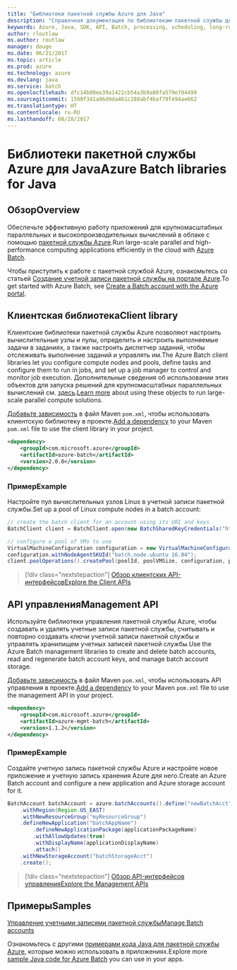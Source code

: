 ```yaml
---
title: "Библиотеки пакетной службы Azure для Java"
description: "Справочная документация по библиотекам пакетной службы для Java"
keywords: Azure, Java, SDK, API, Batch, processing, scheduling, long-running
author: rloutlaw
ms.author: routlaw
manager: douge
ms.date: 06/21/2017
ms.topic: article
ms.prod: azure
ms.technology: azure
ms.devlang: java
ms.service: batch
ms.openlocfilehash: dfc14b08ee39a1422cb54a3b9a80fa579e704499
ms.sourcegitcommit: 1500f341a96d9da461c288abf4baf79f494ae662
ms.translationtype: HT
ms.contentlocale: ru-RU
ms.lasthandoff: 08/28/2017
---
```

# <a name="azure-batch-libraries-for-java"></a><span data-ttu-id="5a175-104">Библиотеки пакетной службы Azure для Java</span><span class="sxs-lookup"><span data-stu-id="5a175-104">Azure Batch libraries for Java</span></span>

## <a name="overview"></a><span data-ttu-id="5a175-105">Обзор</span><span class="sxs-lookup"><span data-stu-id="5a175-105">Overview</span></span>

<span data-ttu-id="5a175-106">Обеспечьте эффективную работу приложений для крупномасштабных параллельных и высокопроизводительных вычислений в облаке с помощью [пакетной службы Azure](/azure/batch/batch-technical-overview).</span><span class="sxs-lookup"><span data-stu-id="5a175-106">Run large-scale parallel and high-performance computing applications efficiently in the cloud with [Azure Batch](/azure/batch/batch-technical-overview).</span></span>   

<span data-ttu-id="5a175-107">Чтобы приступить к работе с пакетной службой Azure, ознакомьтесь со статьей [Создание учетной записи пакетной службы на портале Azure](/azure/batch/batch-account-create-portal).</span><span class="sxs-lookup"><span data-stu-id="5a175-107">To get started with Azure Batch, see [Create a Batch account with the Azure portal](/azure/batch/batch-account-create-portal).</span></span>

## <a name="client-library"></a><span data-ttu-id="5a175-108">Клиентская библиотека</span><span class="sxs-lookup"><span data-stu-id="5a175-108">Client library</span></span>

<span data-ttu-id="5a175-109">Клиентские библиотеки пакетной службы Azure позволяют настроить вычислительные узлы и пулы, определить и настроить выполняемые задачи в заданиях, а также настроить диспетчер заданий, чтобы отслеживать выполнение заданий и управлять им.</span><span class="sxs-lookup"><span data-stu-id="5a175-109">The Azure Batch client libraries let you configure compute nodes and pools, define tasks and configure them to run in jobs, and set up a job manager to control and monitor job execution.</span></span> <span data-ttu-id="5a175-110">Дополнительные сведения об использовании этих объектов для запуска решений для крупномасштабных параллельных вычислений см. [здесь](/azure/batch/batch-api-basics).</span><span class="sxs-lookup"><span data-stu-id="5a175-110">[Learn more](/azure/batch/batch-api-basics) about using these objects to run large-scale parallel compute solutions.</span></span>

<span data-ttu-id="5a175-111">[Добавьте зависимость](https://maven.apache.org/guides/getting-started/index.html#How_do_I_use_external_dependencies) в файл Maven `pom.xml`, чтобы использовать клиентскую библиотеку в проекте.</span><span class="sxs-lookup"><span data-stu-id="5a175-111">[Add a dependency](https://maven.apache.org/guides/getting-started/index.html#How_do_I_use_external_dependencies) to your Maven `pom.xml` file to use the client library in your project.</span></span>

```XML
<dependency>
    <groupId>com.microsoft.azure</groupId>
    <artifactId>azure-batch</artifactId>
    <version>2.0.0</version>
</dependency>
```   

### <a name="example"></a><span data-ttu-id="5a175-112">Пример</span><span class="sxs-lookup"><span data-stu-id="5a175-112">Example</span></span>

<span data-ttu-id="5a175-113">Настройте пул вычислительных узлов Linux в учетной записи пакетной службы.</span><span class="sxs-lookup"><span data-stu-id="5a175-113">Set up a pool of Linux compute nodes in a batch account:</span></span>

```java
// create the batch client for an account using its URI and keys
BatchClient client = BatchClient.open(new BatchSharedKeyCredentials("https://fabrikambatch.eastus.batch.azure.com", "fabrikambatch", batchKey));

// configure a pool of VMs to use 
VirtualMachineConfiguration configuration = new VirtualMachineConfiguration();
configuration.withNodeAgentSKUId("batch.node.ubuntu 16.04");
client.poolOperations().createPool(poolId, poolVMSize, configuration, poolVMCount);
```

> [!div class="nextstepaction"]
> [<span data-ttu-id="5a175-114">Обзор клиентских API-интерфейсов</span><span class="sxs-lookup"><span data-stu-id="5a175-114">Explore the Client APIs</span></span>](/java/api/overview/azure/batch/clientlibrary)


## <a name="management-api"></a><span data-ttu-id="5a175-115">API управления</span><span class="sxs-lookup"><span data-stu-id="5a175-115">Management API</span></span>

<span data-ttu-id="5a175-116">Используйте библиотеки управления пакетной службы Azure, чтобы создавать и удалять учетные записи пакетной службы, считывать и повторно создавать ключи учетной записи пакетной службы и управлять хранилищем учетных записей пакетной службы.</span><span class="sxs-lookup"><span data-stu-id="5a175-116">Use the Azure Batch management libraries to create and delete batch accounts, read and regenerate batch account keys, and manage batch account storage.</span></span>

<span data-ttu-id="5a175-117">[Добавьте зависимость](https://maven.apache.org/guides/getting-started/index.html#How_do_I_use_external_dependencies) в файл Maven `pom.xml`, чтобы использовать API управления в проекте.</span><span class="sxs-lookup"><span data-stu-id="5a175-117">[Add a dependency](https://maven.apache.org/guides/getting-started/index.html#How_do_I_use_external_dependencies) to your Maven `pom.xml` file to use the management API in your project.</span></span>

```XML
<dependency>
    <groupId>com.microsoft.azure</groupId>
    <artifactId>azure-mgmt-batch</artifactId>
    <version>1.1.2</version>
</dependency>
```

### <a name="example"></a><span data-ttu-id="5a175-118">Пример</span><span class="sxs-lookup"><span data-stu-id="5a175-118">Example</span></span>

<span data-ttu-id="5a175-119">Создайте учетную запись пакетной службы Azure и настройте новое приложение и учетную запись хранения Azure для него.</span><span class="sxs-lookup"><span data-stu-id="5a175-119">Create an Azure Batch account and configure a new application and Azure storage account for it.</span></span>

```java
BatchAccount batchAccount = azure.batchAccounts().define("newBatchAcct")
    .withRegion(Region.US_EAST)
    .withNewResourceGroup("myResourceGroup")
    .defineNewApplication("batchAppName")
        .defineNewApplicationPackage(applicationPackageName)
        .withAllowUpdates(true)
        .withDisplayName(applicationDisplayName)
        .attach()
    .withNewStorageAccount("batchStorageAcct")
    .create();
```

> [!div class="nextstepaction"]
> [<span data-ttu-id="5a175-120">Обзор API-интерфейсов управления</span><span class="sxs-lookup"><span data-stu-id="5a175-120">Explore the Management APIs</span></span>](/java/api/overview/azure/batch/managementapi)


## <a name="samples"></a><span data-ttu-id="5a175-121">Примеры</span><span class="sxs-lookup"><span data-stu-id="5a175-121">Samples</span></span>

<span data-ttu-id="5a175-122">[Управление учетными записями пакетной службы][1]</span><span class="sxs-lookup"><span data-stu-id="5a175-122">[Manage Batch accounts][1]</span></span>   

<span data-ttu-id="5a175-123">Ознакомьтесь с другими [примерами кода Java для пакетной службы Azure](https://azure.microsoft.com/resources/samples/?platform=java&term=batch), которые можно использовать в приложениях.</span><span class="sxs-lookup"><span data-stu-id="5a175-123">Explore more [sample Java code for Azure Batch](https://azure.microsoft.com/resources/samples/?platform=java&term=batch) you can use in your apps.</span></span>

[1]: https://github.com/Azure-Samples/batch-java-manage-batch-accounts